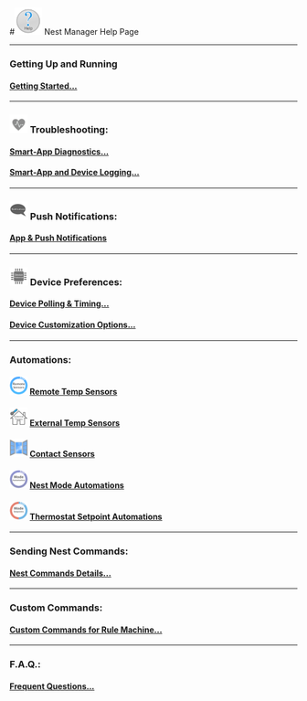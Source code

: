 #<img src="https://github.com/tonesto7/nest-manager/raw/master/Images/App/help_icon.png" width="48" height="48"> Nest Manager Help Page 


______
### Getting Up and Running
#### [Getting Started...](https://rawgit.com/tonesto7/nest-manager/master/Documents/help/getting-started.html)
______
### <img src="https://raw.githubusercontent.com/tonesto7/nest-manager/master/Images/App/diag_icon.png" width="32" height="32"> Troubleshooting:

#### [Smart-App Diagnostics...](https://rawgit.com/tonesto7/nest-manager/master/Documents/help/diagnostics.html)

#### [Smart-App and Device Logging...](https://rawgit.com/tonesto7/nest-manager/master/Documents/help/logging.html)
_____
### <img src="https://raw.githubusercontent.com/tonesto7/nest-manager/master/Images/App/notification_icon.png" width="32" height="32"> Push Notifications:

#### [App & Push Notifications](https://rawgit.com/tonesto7/nest-manager/master/Documents/help/notifications.html)
_____
### <img src="https://raw.githubusercontent.com/tonesto7/nest-manager/master/Images/App/device_pref_icon.png" width="32" height="32"> Device Preferences:

#### [Device Polling & Timing...](https://rawgit.com/tonesto7/nest-manager/master/Documents/help/polling-timing.html)

#### [Device Customization Options...](https://rawgit.com/tonesto7/nest-manager/master/Documents/help/device-preferences.html)
_____
### Automations:

#### <img src="https://raw.githubusercontent.com/tonesto7/nest-manager/master/Images/App/remote_sensor_icon.png" width="32" height="32"> [Remote Temp Sensors](https://rawgit.com/tonesto7/nest-manager/master/Documents/help/automations/renote-sensors.html)

#### <img src="https://raw.githubusercontent.com/tonesto7/nest-manager/master/Images/App/external_temp_icon.png" width="32" height="32"> [External Temp Sensors](https://rawgit.com/tonesto7/nest-manager/master/Documents/help/automations/external-temps.html)

#### <img src="https://raw.githubusercontent.com/tonesto7/nest-manager/master/Images/App/open_window.png" width="32" height="32"> [Contact Sensors](https://rawgit.com/tonesto7/nest-manager/master/Documents/help/automations/contact-sensors.html)

#### <img src="https://raw.githubusercontent.com/tonesto7/nest-manager/master/Images/App/mode_automation_icon.png" width="32" height="32"> [Nest Mode Automations](https://rawgit.com/tonesto7/nest-manager/master/Documents/help/automations/nest-modes.html)

#### <img src="https://raw.githubusercontent.com/tonesto7/nest-manager/master/Images/App/mode_setpoints_icon.png" width="32" height="32"> [Thermostat Setpoint Automations](https://rawgit.com/tonesto7/nest-manager/master/Documents/help/automations/setpoint-modes.html)
_____
### Sending Nest Commands:
#### [Nest Commands Details...](https://rawgit.com/tonesto7/nest-manager/master/Documents/help/nest-commands.html)
_____
### Custom Commands:

#### [Custom Commands for Rule Machine...](https://rawgit.com/tonesto7/nest-manager/master/Documents/help/rule-machine-cmds.html)
_____
### F.A.Q.:

#### [Frequent Questions...](https://cdn.rawgit.com/tonesto7/nest-manager/master/Documents/help/nm-faq.html)

